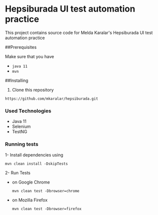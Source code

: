 # Hepsiburada UI test automation practice

This project contains source code for Melda Karalar's Hepsiburada UI test automation practice

##Prerequisites

Make sure that you have 

- `java 11`
- `mvn`

##Installing 

1. Clone this repository

```shell script
https://github.com/mkaralar/hepsiburada.git
```
### Used Technologies
- Java 11
- Selenium
- TestNG

### Running tests
1- Install dependencies using
   ```shell script
   mvn clean install -DskipTests
   ```

2- Run Tests
- on Google Chrome

   ```shell script
   mvn clean test -Dbrowser=chrome
   ```
- on Mozilla Firefox

   ```shell script
   mvn clean test -Dbrowser=firefox
   ```


